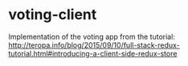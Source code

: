 # voting-client

Implementation of the voting app from the tutorial: http://teropa.info/blog/2015/09/10/full-stack-redux-tutorial.html#introducing-a-client-side-redux-store
